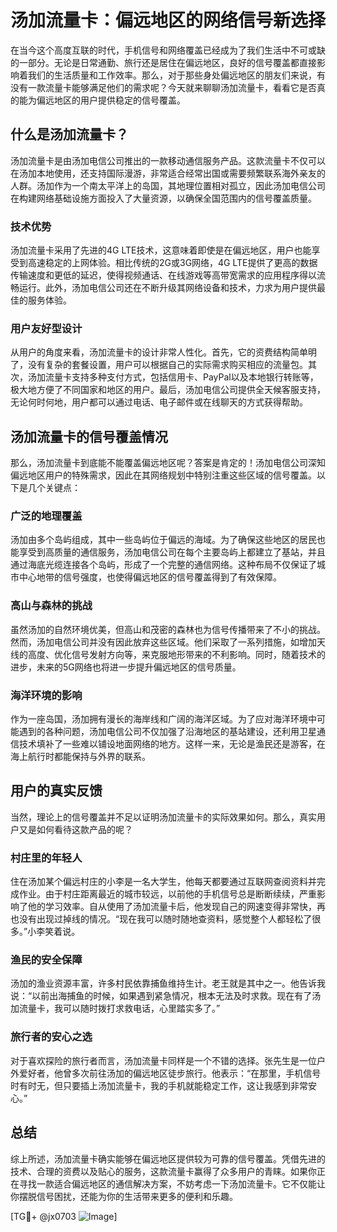 # 汤加流量卡：偏远地区的网络信号新选择

在当今这个高度互联的时代，手机信号和网络覆盖已经成为了我们生活中不可或缺的一部分。无论是日常通勤、旅行还是居住在偏远地区，良好的信号覆盖都直接影响着我们的生活质量和工作效率。那么，对于那些身处偏远地区的朋友们来说，有没有一款流量卡能够满足他们的需求呢？今天就来聊聊汤加流量卡，看看它是否真的能为偏远地区的用户提供稳定的信号覆盖。

## 什么是汤加流量卡？

汤加流量卡是由汤加电信公司推出的一款移动通信服务产品。这款流量卡不仅可以在汤加本地使用，还支持国际漫游，非常适合经常出国或需要频繁联系海外亲友的人群。汤加作为一个南太平洋上的岛国，其地理位置相对孤立，因此汤加电信公司在构建网络基础设施方面投入了大量资源，以确保全国范围内的信号覆盖质量。

### 技术优势

汤加流量卡采用了先进的4G LTE技术，这意味着即使是在偏远地区，用户也能享受到高速稳定的上网体验。相比传统的2G或3G网络，4G LTE提供了更高的数据传输速度和更低的延迟，使得视频通话、在线游戏等高带宽需求的应用程序得以流畅运行。此外，汤加电信公司还在不断升级其网络设备和技术，力求为用户提供最佳的服务体验。

### 用户友好型设计

从用户的角度来看，汤加流量卡的设计非常人性化。首先，它的资费结构简单明了，没有复杂的套餐设置，用户可以根据自己的实际需求购买相应的流量包。其次，汤加流量卡支持多种支付方式，包括信用卡、PayPal以及本地银行转账等，极大地方便了不同国家和地区的用户。最后，汤加电信公司提供全天候客服支持，无论何时何地，用户都可以通过电话、电子邮件或在线聊天的方式获得帮助。

## 汤加流量卡的信号覆盖情况

那么，汤加流量卡到底能不能覆盖偏远地区呢？答案是肯定的！汤加电信公司深知偏远地区用户的特殊需求，因此在其网络规划中特别注重这些区域的信号覆盖。以下是几个关键点：

### 广泛的地理覆盖

汤加由多个岛屿组成，其中一些岛屿位于偏远的海域。为了确保这些地区的居民也能享受到高质量的通信服务，汤加电信公司在每个主要岛屿上都建立了基站，并且通过海底光缆连接各个岛屿，形成了一个完整的通信网络。这种布局不仅保证了城市中心地带的信号强度，也使得偏远地区的信号覆盖得到了有效保障。

### 高山与森林的挑战

虽然汤加的自然环境优美，但高山和茂密的森林也为信号传播带来了不小的挑战。然而，汤加电信公司并没有因此放弃这些区域。他们采取了一系列措施，如增加天线的高度、优化信号发射方向等，来克服地形带来的不利影响。同时，随着技术的进步，未来的5G网络也将进一步提升偏远地区的信号质量。

### 海洋环境的影响

作为一座岛国，汤加拥有漫长的海岸线和广阔的海洋区域。为了应对海洋环境中可能遇到的各种问题，汤加电信公司不仅加强了沿海地区的基站建设，还利用卫星通信技术填补了一些难以铺设地面网络的地方。这样一来，无论是渔民还是游客，在海上航行时都能保持与外界的联系。

## 用户的真实反馈

当然，理论上的信号覆盖并不足以证明汤加流量卡的实际效果如何。那么，真实用户又是如何看待这款产品的呢？

### 村庄里的年轻人

住在汤加某个偏远村庄的小李是一名大学生，他每天都要通过互联网查阅资料并完成作业。由于村庄距离最近的城市较远，以前他的手机信号总是断断续续，严重影响了他的学习效率。自从使用了汤加流量卡后，他发现自己的网速变得非常快，再也没有出现过掉线的情况。“现在我可以随时随地查资料，感觉整个人都轻松了很多。”小李笑着说。

### 渔民的安全保障

汤加的渔业资源丰富，许多村民依靠捕鱼维持生计。老王就是其中之一。他告诉我说：“以前出海捕鱼的时候，如果遇到紧急情况，根本无法及时求救。现在有了汤加流量卡，我可以随时拨打求救电话，心里踏实多了。”

### 旅行者的安心之选

对于喜欢探险的旅行者而言，汤加流量卡同样是一个不错的选择。张先生是一位户外爱好者，他曾多次前往汤加的偏远地区徒步旅行。他表示：“在那里，手机信号时有时无，但只要插上汤加流量卡，我的手机就能稳定工作，这让我感到非常安心。”

## 总结

综上所述，汤加流量卡确实能够在偏远地区提供较为可靠的信号覆盖。凭借先进的技术、合理的资费以及贴心的服务，这款流量卡赢得了众多用户的青睐。如果你正在寻找一款适合偏远地区的通信解决方案，不妨考虑一下汤加流量卡。它不仅能让你摆脱信号困扰，还能为你的生活带来更多的便利和乐趣。

[TG💪+ @jx0703 ![Image](https://github.com/user-attachments/assets/dbca1d08-cadb-493c-b0ec-ad6f7a83f270)]